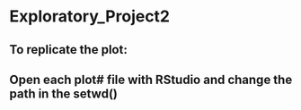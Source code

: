 # Exploratory_Project2

## To replicate the plot:
## Open each plot# file with RStudio and change the path in the setwd()
